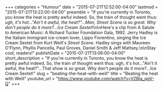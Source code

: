 +++
categories = "Humour"
date = "2015-07-21T12:52:00-04:00"
lastmod = "2015-07-21T13:22:00-04:00"
preamble = "If you're currently in Toronto, you know the heat is pretty awful indeed. So, the train of thought went thus: *ugh, it's hot...\"Ain't it awful, the heat?\"...Man, Street Scene is so great. Why don't people do it more?...Ice Cream Sextet!*\n\nHere's a clip from A Salute to American Music: A Richard Tucker Foundation Gala, 1992. Jerry Hadley is the Italiam immigrant ice-cream lover, Lippo Fiorentino, singing the Ice Cream Sextet from Kurt Weill's *Street Scene*. Hadley sings with  Maureen O'Flynn, Phyllis Pancella, Paul Groves, Daniel Smith & Jeff Mattsey.\n\nStay cool, readers!"
publishDate = "2015-07-21T13:06:00-04:00"
short_description = "If you&#039;re currently in Toronto, you know the heat is pretty awful indeed. So, the train of thought went thus: ugh, it&#039;s hot...&quot;Ain&#039;t it awful, the heat?&quot;...That show is so great. Why don&#039;t people do it more?...Ice Cream Sextet!"
slug = "beating-the-heat-with-weill"
title = "Beating the heat with Weill"
youtube_url = "https://www.youtube.com/watch?v=VZBla_qgV-Q"
+++


